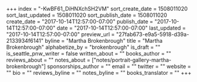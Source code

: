 +++
index = "-KwBF61_DiHNXchSH2VM"
sort_create_date = 1508011020
sort_last_updated = 1508011020
sort_publish_date = 1508011020
create_date = "2017-10-14T12:57:00-07:00"
publish_date = "2017-10-14T12:57:00-07:00"
date = "2017-10-14T12:57:00-07:00"
last_updated = "2017-10-14T12:57:00-07:00"
preview_url = "27fab673-e9a5-5918-d39a-2133934f6141"
byline = "Martha Brokenbrough"
title = "Martha Brokenbrough"
alphabetize_by = "brokenbrough"
is_draft = ""
is_seattle_pnw_writer = false
written_about = ""
books_author = ""
reviews_about = ""
notes_about = ["notes/portrait-gallery-martha-brokenbrough"]
sponsorships_author = ""
email = ""
twitter = ""
website = ""
bio = ""
reviews_byline = ""
notes_byline = ""
books_translator = ""
+++
